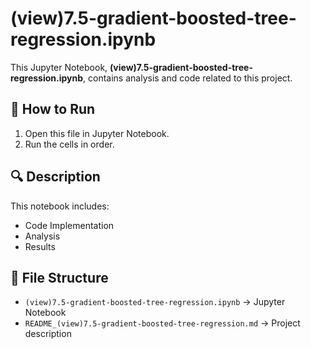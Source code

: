 # (view)7.5-gradient-boosted-tree-regression.ipynb

This Jupyter Notebook, **(view)7.5-gradient-boosted-tree-regression.ipynb**, contains analysis and code related to this project.

## 📌 How to Run
1. Open this file in Jupyter Notebook.
2. Run the cells in order.

## 🔍 Description
This notebook includes:
- Code Implementation
- Analysis
- Results

## 📂 File Structure
- `(view)7.5-gradient-boosted-tree-regression.ipynb` → Jupyter Notebook
- `README_(view)7.5-gradient-boosted-tree-regression.md` → Project description

